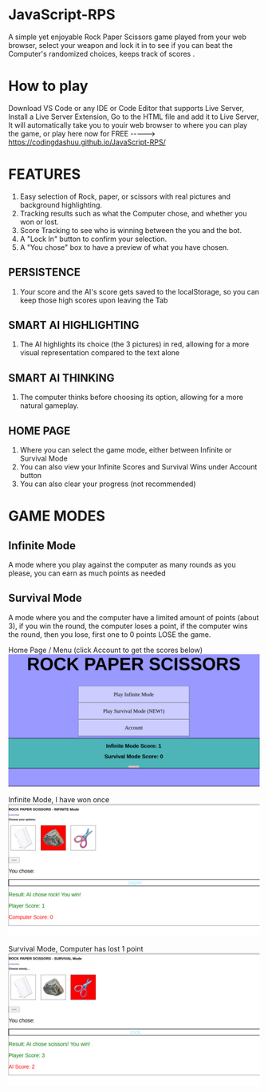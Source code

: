 # JavaScript-RPS
A simple yet enjoyable Rock Paper Scissors game played from your web browser, select your weapon and lock it in to see if you can beat the Computer's randomized choices, keeps track of scores .

# How to play
Download VS Code or any IDE or Code Editor that supports Live Server,
 Install a Live Server Extension,
 Go to the HTML file and add it to Live Server,
 It will automatically take you to youir web browser to where you can play the game,
 or play here now for FREE -----> https://codingdashuu.github.io/JavaScript-RPS/

 # FEATURES
 1. Easy selection of Rock, paper, or scissors with real pictures and background highlighting.
2. Tracking results such as what the Computer chose, and whether you won or lost.
3. Score Tracking to see who is winning between the you and the bot.
4. A "Lock In" button to confirm your selection.
5. A "You chose" box to have a preview of what you have chosen.
## PERSISTENCE
1. Your score and the AI's score gets saved to the localStorage, so you can keep those high scores upon leaving the Tab
## SMART AI HIGHLIGHTING
1.  The AI highlights its choice (the 3 pictures) in red, allowing for a more visual representation compared to the text alone
## SMART AI THINKING
1. The computer thinks before choosing its option, allowing for a more natural gameplay.
## HOME PAGE
1. Where you can select the game mode, either between Infinite or Survival Mode
2. You can also view your Infinite Scores and Survival Wins under Account button
3. You can also clear your progress (not recommended)
# GAME MODES

## Infinite Mode
A mode where you play against the computer as many rounds as you please, you can earn as much points as needed
## Survival Mode
A mode where you and the computer have a limited amount of points (about 3), if you win the round, the computer loses a point, if the computer wins the round, then you lose, first one to 0 points LOSE the game.

Home Page / Menu (click Account to get the scores below)
![alt text](image.png)

Infinite Mode, I have won once
![alt text](image-1.png)

Survival Mode, Computer has lost 1 point
![alt text](image-2.png)


